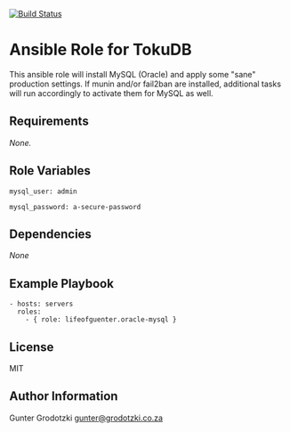 [![Build Status](https://travis-ci.org/lifeofguenter/ansible-role-oracle-mysql.svg?branch=master)](https://travis-ci.org/lifeofguenter/ansible-role-oracle-mysql)

# Ansible Role for TokuDB

This ansible role will install MySQL (Oracle) and apply some "sane" production settings.
If munin and/or fail2ban are installed, additional tasks will run accordingly to activate them for MySQL as well.

## Requirements

_None._

## Role Variables

```
mysql_user: admin
```

```
mysql_password: a-secure-password
```

## Dependencies

_None_

## Example Playbook

```
- hosts: servers
  roles:
    - { role: lifeofguenter.oracle-mysql }
```

## License

MIT

## Author Information

Gunter Grodotzki <gunter@grodotzki.co.za>
